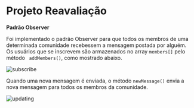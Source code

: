 # Projeto Reavaliação

**Padrão Observer**

<!-- Veja o código [aqui](https://github.com/gideaopinheiro/fanfiction-site/commit/112eb06673ce8deb60e441a84f303884c8aec483?diff=split)
 -->

Foi implementado o padrão Observer para que todos os membros de uma determinada comunidade recebessem a mensagem postada por alguém.
Os usuários que se inscrevem são armazenados no array ``` members[] ``` pelo método ``` addMembers()```, como mostrado abaixo.

![subscribe](https://github.com/gideaopinheiro/iFace/tree/master/imgs/adicionandoMembro.png)

Quando uma nova mensagem é enviada, o método ``` newMessage() ``` envia a nova mensagem para todos os membros da comunidade.

![updating](https://github.com/gideaopinheiro/iFace/tree/master/imgs/atualizandoObservers.png)
